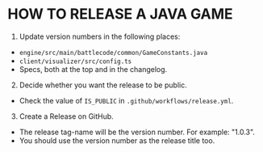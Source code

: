 # HOW TO RELEASE A JAVA GAME

1. Update version numbers in the following places:
  - `engine/src/main/battlecode/common/GameConstants.java`
  - `client/visualizer/src/config.ts`
  - Specs, both at the top and in the changelog.
2. Decide whether you want the release to be public.
  - Check the value of `IS_PUBLIC` in `.github/workflows/release.yml`.
3. Create a Release on GitHub.
  - The release tag-name will be the version number. For example: "1.0.3".
  - You should use the version number as the release title too.
